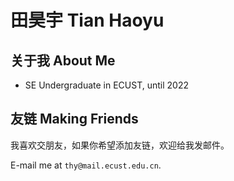 # 田昊宇 Tian Haoyu

## 关于我 About Me

* SE Undergraduate in ECUST, until 2022

## 友链 Making Friends

我喜欢交朋友，如果你希望添加友链，欢迎给我发邮件。

E-mail me at `thy@mail.ecust.edu.cn`.